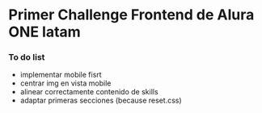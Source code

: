 # Primer Challenge Frontend de Alura ONE latam

### To do list

- implementar mobile fisrt
- centrar img en vista mobile
- alinear correctamente contenido de skills
- adaptar primeras secciones (because reset.css)